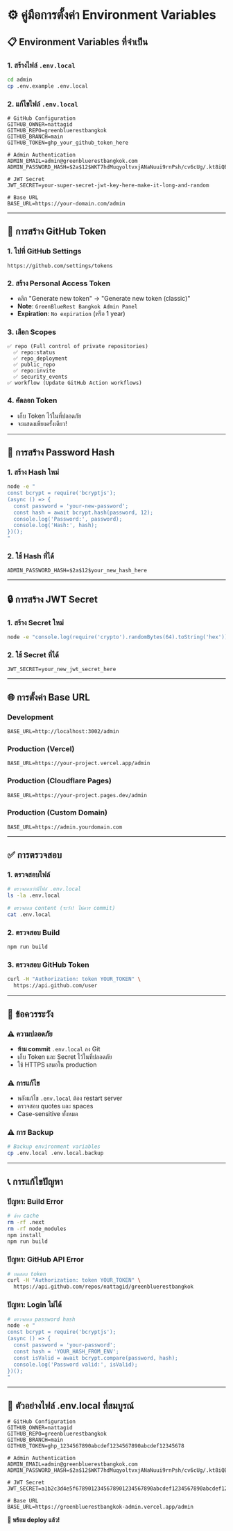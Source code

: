 # ⚙️ คู่มือการตั้งค่า Environment Variables

## 📋 Environment Variables ที่จำเป็น

### 1. สร้างไฟล์ `.env.local`

```bash
cd admin
cp .env.example .env.local
```

### 2. แก้ไขไฟล์ `.env.local`

```env
# GitHub Configuration
GITHUB_OWNER=nattagid
GITHUB_REPO=greenbluerestbangkok
GITHUB_BRANCH=main
GITHUB_TOKEN=ghp_your_github_token_here

# Admin Authentication
ADMIN_EMAIL=admin@greenbluerestbangkok.com
ADMIN_PASSWORD_HASH=$2a$12$WKT7hdMuqyoltvxjANaNuui9rnPsh/cv6cUg/.kt8iQBRTxt8jAJS

# JWT Secret
JWT_SECRET=your-super-secret-jwt-key-here-make-it-long-and-random

# Base URL
BASE_URL=https://your-domain.com/admin
```

---

## 🔑 การสร้าง GitHub Token

### 1. ไปที่ GitHub Settings
```
https://github.com/settings/tokens
```

### 2. สร้าง Personal Access Token
- คลิก "Generate new token" → "Generate new token (classic)"
- **Note**: `GreenBlueRest Bangkok Admin Panel`
- **Expiration**: `No expiration` (หรือ 1 year)

### 3. เลือก Scopes
```
✅ repo (Full control of private repositories)
  ✅ repo:status
  ✅ repo_deployment
  ✅ public_repo
  ✅ repo:invite
  ✅ security_events
✅ workflow (Update GitHub Action workflows)
```

### 4. คัดลอก Token
- เก็บ Token ไว้ในที่ปลอดภัย
- จะแสดงเพียงครั้งเดียว!

---

## 🔐 การสร้าง Password Hash

### 1. สร้าง Hash ใหม่
```bash
node -e "
const bcrypt = require('bcryptjs');
(async () => {
  const password = 'your-new-password';
  const hash = await bcrypt.hash(password, 12);
  console.log('Password:', password);
  console.log('Hash:', hash);
})();
"
```

### 2. ใช้ Hash ที่ได้
```env
ADMIN_PASSWORD_HASH=$2a$12$your_new_hash_here
```

---

## 🔒 การสร้าง JWT Secret

### 1. สร้าง Secret ใหม่
```bash
node -e "console.log(require('crypto').randomBytes(64).toString('hex'))"
```

### 2. ใช้ Secret ที่ได้
```env
JWT_SECRET=your_new_jwt_secret_here
```

---

## 🌐 การตั้งค่า Base URL

### Development
```env
BASE_URL=http://localhost:3002/admin
```

### Production (Vercel)
```env
BASE_URL=https://your-project.vercel.app/admin
```

### Production (Cloudflare Pages)
```env
BASE_URL=https://your-project.pages.dev/admin
```

### Production (Custom Domain)
```env
BASE_URL=https://admin.yourdomain.com
```

---

## ✅ การตรวจสอบ

### 1. ตรวจสอบไฟล์
```bash
# ตรวจสอบว่ามีไฟล์ .env.local
ls -la .env.local

# ตรวจสอบ content (ระวัง! ไม่ควร commit)
cat .env.local
```

### 2. ตรวจสอบ Build
```bash
npm run build
```

### 3. ตรวจสอบ GitHub Token
```bash
curl -H "Authorization: token YOUR_TOKEN" \
  https://api.github.com/user
```

---

## 🚨 ข้อควรระวัง

### ⚠️ ความปลอดภัย
- **ห้าม commit** `.env.local` ลง Git
- เก็บ Token และ Secret ไว้ในที่ปลอดภัย
- ใช้ HTTPS เสมอใน production

### ⚠️ การแก้ไข
- หลังแก้ไข `.env.local` ต้อง restart server
- ตรวจสอบ quotes และ spaces
- Case-sensitive ทั้งหมด

### ⚠️ การ Backup
```bash
# Backup environment variables
cp .env.local .env.local.backup
```

---

## 📞 การแก้ไขปัญหา

### ปัญหา: Build Error
```bash
# ล้าง cache
rm -rf .next
rm -rf node_modules
npm install
npm run build
```

### ปัญหา: GitHub API Error
```bash
# ทดสอบ token
curl -H "Authorization: token YOUR_TOKEN" \
  https://api.github.com/repos/nattagid/greenbluerestbangkok
```

### ปัญหา: Login ไม่ได้
```bash
# ตรวจสอบ password hash
node -e "
const bcrypt = require('bcryptjs');
(async () => {
  const password = 'your-password';
  const hash = 'YOUR_HASH_FROM_ENV';
  const isValid = await bcrypt.compare(password, hash);
  console.log('Password valid:', isValid);
})();
"
```

---

## 🎯 ตัวอย่างไฟล์ .env.local ที่สมบูรณ์

```env
# GitHub Configuration
GITHUB_OWNER=nattagid
GITHUB_REPO=greenbluerestbangkok
GITHUB_BRANCH=main
GITHUB_TOKEN=ghp_1234567890abcdef1234567890abcdef12345678

# Admin Authentication
ADMIN_EMAIL=admin@greenbluerestbangkok.com
ADMIN_PASSWORD_HASH=$2a$12$WKT7hdMuqyoltvxjANaNuui9rnPsh/cv6cUg/.kt8iQBRTxt8jAJS

# JWT Secret
JWT_SECRET=a1b2c3d4e5f6789012345678901234567890abcdef1234567890abcdef1234567890abcdef1234567890abcdef1234567890abcdef1234567890abcdef

# Base URL
BASE_URL=https://greenbluerestbangkok-admin.vercel.app/admin
```

**🎉 พร้อม deploy แล้ว!**
